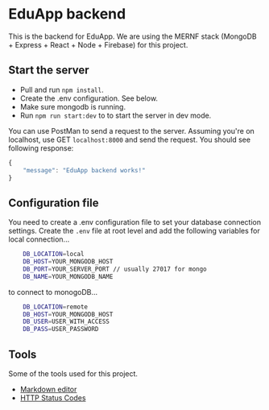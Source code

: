 # EduApp backend
This is the backend for EduApp. We are using the MERNF stack (MongoDB + Express + React + Node + Firebase) for this project.

## Start the server
- Pull and run `npm install`.
- Create the .env configuration. See below.
- Make sure mongodb is running.
- Run `npm run start:dev` to to start the server in dev mode.

You can use PostMan to send a request to the server. Assuming you're on localhost, use GET `localhost:8000` and send the request. You should see following response:

```javascript
{
    "message": "EduApp backend works!"
}
```

## Configuration file
You need to create a .env configuration file to set your database connection settings. Create the `.env` file at root level and add the following variables for local connection...
```bash
    DB_LOCATION=local
    DB_HOST=YOUR_MONGODB_HOST
    DB_PORT=YOUR_SERVER_PORT // usually 27017 for mongo
    DB_NAME=YOUR_MONGODB_NAME
```
to connect to monogoDB...
```bash
    DB_LOCATION=remote
    DB_HOST=YOUR_MONGODB_HOST
    DB_USER=USER_WITH_ACCESS
    DB_PASS=USER_PASSWORD
```

## Tools
Some of the tools used for this project.
- [Markdown editor](https://pandao.github.io/editor.md/en.html)
- [HTTP Status Codes](https://www.restapitutorial.com/httpstatuscodes.html)
